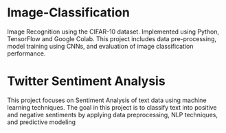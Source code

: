# Image-Classification
Image Recognition using the CIFAR-10 dataset. Implemented using Python, TensorFlow and Google Colab. This project includes data pre-processing, model training using CNNs, and evaluation of image classification performance.

# Twitter Sentiment Analysis
This project focuses on Sentiment Analysis of text data using machine learning techniques. The goal in this project is to classify text into positive and negative sentiments by applying data preprocessing, NLP techniques, and predictive modeling

